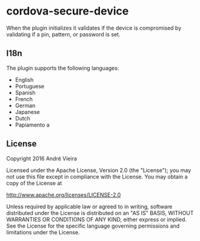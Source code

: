 # cordova-secure-device
When the plugin initializes it validates if the device is compromised by validating if a pin, pattern, or password is set. 

## I18n
The plugin supports the following languages:
- English 
- Portuguese
- Spanish
- French
- German
- Japanese
- Dutch
- Papiamento
a
## License
Copyright 2016 André Vieira

Licensed under the Apache License, Version 2.0 (the "License");
you may not use this file except in compliance with the License.
You may obtain a copy of the License at

   http://www.apache.org/licenses/LICENSE-2.0

Unless required by applicable law or agreed to in writing, software
distributed under the License is distributed on an "AS IS" BASIS,
WITHOUT WARRANTIES OR CONDITIONS OF ANY KIND, either express or implied.
See the License for the specific language governing permissions and
limitations under the License.